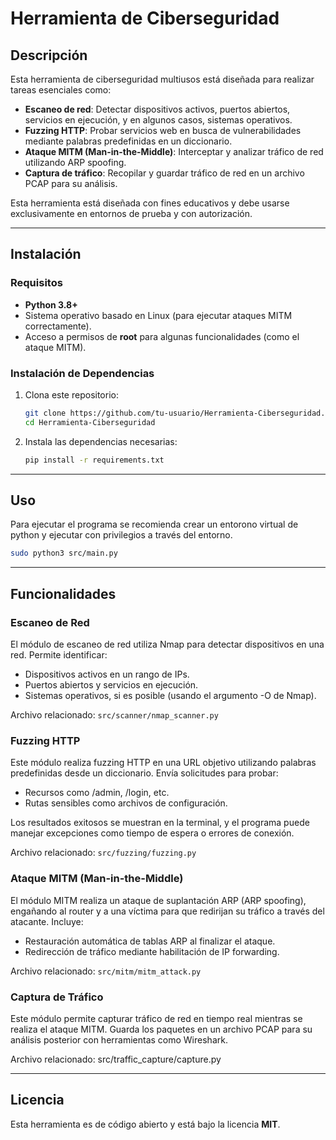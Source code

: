 # Herramienta de Ciberseguridad

## Descripción

Esta herramienta de ciberseguridad multiusos está diseñada para realizar tareas esenciales como:

- **Escaneo de red**: Detectar dispositivos activos, puertos abiertos, servicios en ejecución, y en algunos casos, sistemas operativos.
- **Fuzzing HTTP**: Probar servicios web en busca de vulnerabilidades mediante palabras predefinidas en un diccionario.
- **Ataque MITM (Man-in-the-Middle)**: Interceptar y analizar tráfico de red utilizando ARP spoofing.
- **Captura de tráfico**: Recopilar y guardar tráfico de red en un archivo PCAP para su análisis.

Esta herramienta está diseñada con fines educativos y debe usarse exclusivamente en entornos de prueba y con autorización.

---

## Instalación

### Requisitos

- **Python 3.8+**
- Sistema operativo basado en Linux (para ejecutar ataques MITM correctamente).
- Acceso a permisos de **root** para algunas funcionalidades (como el ataque MITM).

### Instalación de Dependencias

1. Clona este repositorio:

   ```bash
   git clone https://github.com/tu-usuario/Herramienta-Ciberseguridad.git
   cd Herramienta-Ciberseguridad
   ```

2. Instala las dependencias necesarias:

    ```bash
    pip install -r requirements.txt
    ```

---

## Uso

Para ejecutar el programa se recomienda crear un entorono virtual de python y ejecutar con privilegios a través del entorno.

```bash
sudo python3 src/main.py
```

---

## Funcionalidades

### Escaneo de Red

El módulo de escaneo de red utiliza Nmap para detectar dispositivos en una red. Permite identificar:

- Dispositivos activos en un rango de IPs.
- Puertos abiertos y servicios en ejecución.
- Sistemas operativos, si es posible (usando el argumento -O de Nmap).

Archivo relacionado: `src/scanner/nmap_scanner.py`

### Fuzzing HTTP

Este módulo realiza fuzzing HTTP en una URL objetivo utilizando palabras predefinidas desde un diccionario. Envía solicitudes para probar:

- Recursos como /admin, /login, etc.
- Rutas sensibles como archivos de configuración.

Los resultados exitosos se muestran en la terminal, y el programa puede manejar excepciones como tiempo de espera o errores de conexión.

Archivo relacionado: `src/fuzzing/fuzzing.py`

### Ataque MITM (Man-in-the-Middle)

El módulo MITM realiza un ataque de suplantación ARP (ARP spoofing), engañando al router y a una víctima para que redirijan su tráfico a través del atacante. Incluye:

- Restauración automática de tablas ARP al finalizar el ataque.
- Redirección de tráfico mediante habilitación de IP forwarding.

Archivo relacionado: `src/mitm/mitm_attack.py`

### Captura de Tráfico

Este módulo permite capturar tráfico de red en tiempo real mientras se realiza el ataque MITM. Guarda los paquetes en un archivo PCAP para su análisis posterior con herramientas como Wireshark.

Archivo relacionado: src/traffic_capture/capture.py

---

## Licencia

Esta herramienta es de código abierto y está bajo la licencia **MIT**.

